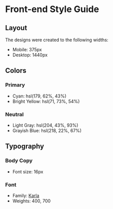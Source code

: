 # Front-end Style Guide

## Layout

The designs were created to the following widths:

- Mobile: 375px
- Desktop: 1440px

## Colors

### Primary

- Cyan: hsl(179, 62%, 43%)
- Bright Yellow: hsl(71, 73%, 54%)

### Neutral

- Light Gray: hsl(204, 43%, 93%)
- Grayish Blue: hsl(218, 22%, 67%)

## Typography

### Body Copy

- Font size: 16px

### Font

- Family: [Karla](https://fonts.google.com/specimen/Karla)
- Weights: 400, 700

<!--  Join our community 30-day, hassle-free money back guarantee Gain access to
    our full library of tutorials along with expert code reviews. Perfect for
    any developers who are serious about honing their skills. Monthly
    Subscription &dollar;29 per month Full access for less than &dollar;1 a day
    Sign Up Why Us Tutorials by industry experts Peer &amp; expert code review
    Coding exercises Access to our GitHub repos Community forum Flashcard decks
    New videos every week -->
